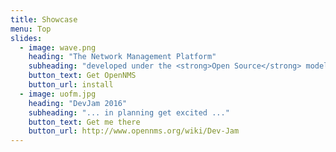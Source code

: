 ```yaml
---
title: Showcase
menu: Top
slides:
  - image: wave.png
    heading: "The Network Management Platform"
    subheading: "developed under the <strong>Open Source</strong> model"
    button_text: Get OpenNMS
    button_url: install
  - image: uofm.jpg
    heading: "DevJam 2016"
    subheading: "... in planning get excited ..."
    button_text: Get me there
    button_url: http://www.opennms.org/wiki/Dev-Jam
---
```

